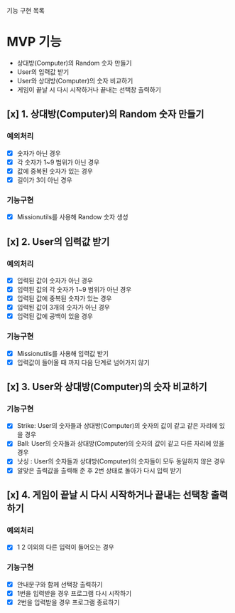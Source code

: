 기능 구현 목록

# MVP 기능

- 상대방(Computer)의 Random 숫자 만들기
- User의 입력값 받기
- User와 상대방(Computer)의 숫자 비교하기
- 게임이 끝날 시 다시 시작하거나 끝내는 선택창 출력하기

## [x] 1. 상대방(Computer)의 Random 숫자 만들기

### 예외처리

- [x] 숫자가 아닌 경우
- [x] 각 숫자가 1~9 범위가 아닌 경우
- [x] 값에 중복된 숫자가 있는 경우
- [x] 길이가 3이 아닌 경우

### 기능구현

- [x] Missionutils를 사용해 Randow 숫자 생성

## [x] 2. User의 입력값 받기

### 예외처리

- [x] 입력된 값이 숫자가 아닌 경우
- [x] 입력된 값의 각 숫자가 1~9 범위가 아닌 경우
- [x] 입력된 값에 중복된 숫자가 있는 경우
- [x] 입력된 값이 3개의 숫자가 아닌 경우
- [x] 입력된 값에 공백이 있을 경우

### 기능구현

- [x] Missionutils를 사용해 입력값 받기
- [x] 입력값이 들어올 때 까지 다음 단계로 넘어가지 않기

## [x] 3. User와 상대방(Computer)의 숫자 비교하기

### 기능구현

- [x] Strike: User의 숫자들과 상대방(Computer)의 숫자의 값이 같고 같은 자리에 있을 경우
- [x] Ball: User의 숫자들과 상대방(Computer)의 숫자의 값이 같고 다른 자리에 있을 경우
- [x] 낫싱 : User의 숫자들과 상대방(Computer)의 숫자들이 모두 동일하지 않은 경우
- [x] 알맞은 출력값을 출력해 준 후 2번 상태로 돌아가 다시 입력 받기

## [x] 4. 게임이 끝날 시 다시 시작하거나 끝내는 선택창 출력하기

### 예외처리

- [x] 1 2 이외의 다른 입력이 들어오는 경우

### 기능구현

- [x] 안내문구와 함께 선택창 출력하기
- [x] 1번을 입력받을 경우 프로그램 다시 시작하기
- [x] 2번을 입력받을 경우 프로그램 종료하기
